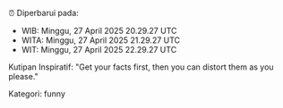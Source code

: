 ⏰ Diperbarui pada:
- WIB: Minggu, 27 April 2025 20.29.27 UTC
- WITA: Minggu, 27 April 2025 21.29.27 UTC
- WIT: Minggu, 27 April 2025 22.29.27 UTC

Kutipan Inspiratif:
"Get your facts first, then you can distort them as you please."


Kategori: funny

